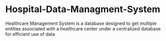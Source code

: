 # Hospital-Data-Managment-System
Healthcare Management System is a database designed to get multiple entities associated with a healthcare center under a centralized database for efficient use of data
